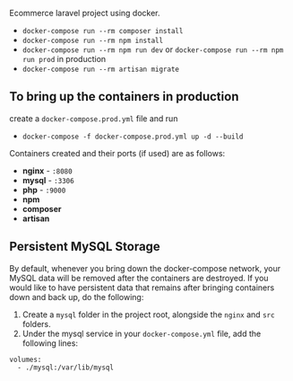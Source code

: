 Ecommerce laravel project using docker.

- `docker-compose run --rm composer install`
- `docker-compose run --rm npm install`
- `docker-compose run --rm npm run dev` or  `docker-compose run --rm npm run prod` in production
- `docker-compose run --rm artisan migrate`

## To bring up the containers in production

create a `docker-compose.prod.yml` file and run
- `docker-compose -f docker-compose.prod.yml up -d --build`

Containers created and their ports (if used) are as follows:

- **nginx** - `:8080`
- **mysql** - `:3306`
- **php** - `:9000`
- **npm**
- **composer**
- **artisan**

## Persistent MySQL Storage

By default, whenever you bring down the docker-compose network, your MySQL data will be removed after the containers are destroyed. If you would like to have persistent data that remains after bringing containers down and back up, do the following:

1. Create a `mysql` folder in the project root, alongside the `nginx` and `src` folders.
2. Under the mysql service in your `docker-compose.yml` file, add the following lines:

```
volumes:
  - ./mysql:/var/lib/mysql
```
